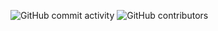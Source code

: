 <img alt="GitHub commit activity" src="https://img.shields.io/github/commit-activity/w/Tronus1409/Test1"> <img alt="GitHub contributors" src="https://img.shields.io/github/contributors/Tronus1409/Test1">


